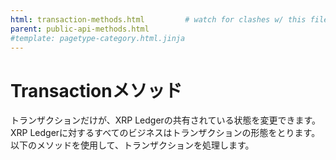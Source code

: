 ```yaml
---
html: transaction-methods.html         # watch for clashes w/ this filename
parent: public-api-methods.html
#template: pagetype-category.html.jinja
---
```

# Transactionメソッド

トランザクションだけが、XRP Ledgerの共有されている状態を変更できます。XRP Ledgerに対するすべてのビジネスはトランザクションの形態をとります。以下のメソッドを使用して、トランザクションを処理します。

